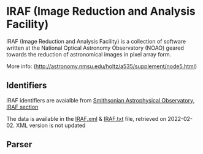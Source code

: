 # IRAF (Image Reduction and Analysis Facility) 

IRAF (Image Reduction and Analysis Facility) is a collection of software written at the National Optical Astronomy Observatory (NOAO) geared towards the reduction of astronomical images in pixel array form.

More info:
(http://astronomy.nmsu.edu/holtz/a535/supplement/node5.html)

## Identifiers
IRAF identifiers are avaialble from [Smithsonian Astrophysical Observatory, IRAF section](http://tdc-www.harvard.edu/iraf/rvsao/bcvcorr/obsdb.html)

The data is available in the [IRAF.xml](IRAF.xml) & [IRAF.txt](IRAF.txt) file, retrieved on 2022-02-02.
XML version is not updated

## Parser

